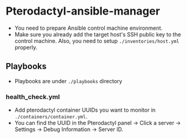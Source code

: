 # Pterodactyl-ansible-manager

- You need to prepare Ansible control machine environment.
- Make sure you already add the target host's SSH public key to the control machine. Also, you need to setup `./inventories/host.yml` properly.

## Playbooks

- Playbooks are under `./playbooks` directory

### health\_check.yml

- Add pterodactyl container UUIDs you want to monitor in `./containers/container.yml`.
- You can find the UUID in the Pterodactyl panel -> Click a server -> Settings -> Debug Information -> Server ID.
